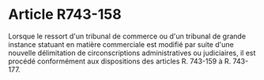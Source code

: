 # Article R743-158

Lorsque le ressort d'un tribunal de commerce ou d'un tribunal de grande instance statuant en matière commerciale est modifié par suite d'une nouvelle délimitation de circonscriptions administratives ou judiciaires, il est procédé conformément aux dispositions des articles R. 743-159 à R. 743-177.